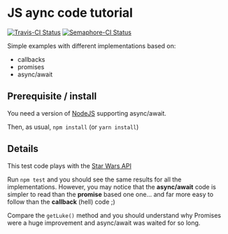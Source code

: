 # JS aync code tutorial

[![Travis-CI Status](https://travis-ci.org/pierreroth64/js-async-tutorial.svg?branch=master)](https://travis-ci.org/pierreroth64/js-async-tutorial) [![Semaphore-CI Status](https://semaphoreci.com/api/v1/pierreroth64/js-async-tutorial/branches/master/badge.svg)](https://semaphoreci.com/pierreroth64/js-async-tutorial)

Simple examples with different implementations based on:
+ callbacks
+ promises
+ async/await

## Prerequisite / install

You need a version of [NodeJS](https://nodejs.org/) supporting async/await.

Then, as usual, `npm install` (or `yarn install`)

## Details

This test code plays with the [Star Wars API](https://swapi.co/)

Run `npm test` and you should see the same results for all the implementations. However, you may notice that the **async/await** code is simpler to read than the **promise** based one one... and far more easy to follow than the **callback** (hell) code ;)

Compare the `getLuke()` method and you should understand why Promises were a huge improvement and async/await was waited for so long.

